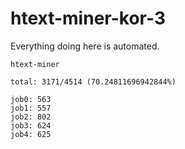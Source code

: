# htext-miner-kor-3

Everything doing here is automated.

```
htext-miner

total: 3171/4514 (70.24811696942844%)

job0: 563
job1: 557
job2: 802
job3: 624
job4: 625
```